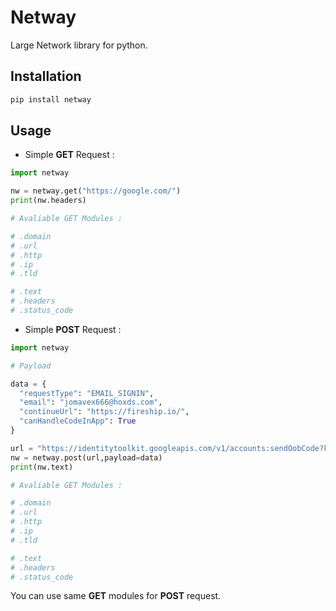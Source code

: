 # Netway
Large Network library for python.


## Installation
```python
pip install netway
```

## Usage

* Simple **GET** Request :
```python
import netway 

nw = netway.get("https://google.com/")
print(nw.headers)

# Avaliable GET Modules : 

# .domain
# .url
# .http
# .ip 
# .tld

# .text 
# .headers
# .status_code
```

* Simple **POST** Request :
```python
import netway

# Payload

data = {
  "requestType": "EMAIL_SIGNIN",
  "email": "jomavex666@hoxds.com",
  "continueUrl": "https://fireship.io/",
  "canHandleCodeInApp": True
}

url = "https://identitytoolkit.googleapis.com/v1/accounts:sendOobCode?key=AIzaSyBns4UUCKIfb_3xOesTSezA9GbEyuIU7XA"
nw = netway.post(url,payload=data)
print(nw.text)

# Avaliable GET Modules : 

# .domain
# .url
# .http
# .ip 
# .tld

# .text 
# .headers
# .status_code
```
You can use same **GET** modules for **POST** request.